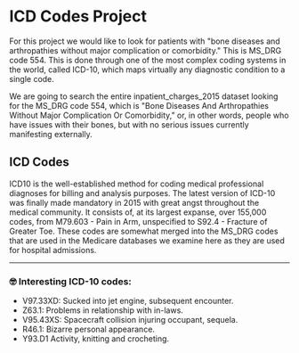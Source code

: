 # ICD Codes Project

For this project we would like to look for patients with "bone diseases and arthropathies
without major complication or comorbidity." This is MS_DRG code 554. This is done through
one of the most complex coding systems in the world, called ICD-10, which maps virtually
any diagnostic condition to a single code.

We are going to search the entire inpatient_charges_2015 dataset looking for the 
MS_DRG code 554, which is "Bone Diseases And Arthropathies Without Major Complication Or
Comorbidity," or, in other words, people who have issues with their bones, but with no
serious issues currently manifesting externally.

## ICD Codes

ICD10 is the well-established method for coding medical professional diagnoses for
billing and analysis purposes. The latest version of ICD-10 was finally made mandatory in
2015 with great angst throughout the medical community. It consists of, at its largest
expanse, over 155,000 codes, from M79.603 - Pain in Arm, unspecified to S92.4 - Fracture
of Greater Toe. These codes are somewhat merged into the MS_DRG codes that are used in
the Medicare databases we examine here as they are used for hospital admissions.

---

### 🤓 Interesting ICD-10 codes:

- V97.33XD: Sucked into jet engine, subsequent encounter.
- Z63.1: Problems in relationship with in-laws.
- V95.43XS: Spacecraft collision injuring occupant, sequela.
- R46.1: Bizarre personal appearance.
- Y93.D1 Activity, knitting and crocheting.
